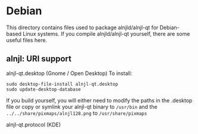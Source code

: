 
Debian
====================
This directory contains files used to package alnjld/alnjl-qt
for Debian-based Linux systems. If you compile alnjld/alnjl-qt yourself, there are some useful files here.

## alnjl: URI support ##


alnjl-qt.desktop  (Gnome / Open Desktop)
To install:

	sudo desktop-file-install alnjl-qt.desktop
	sudo update-desktop-database

If you build yourself, you will either need to modify the paths in
the .desktop file or copy or symlink your alnjl-qt binary to `/usr/bin`
and the `../../share/pixmaps/alnjl128.png` to `/usr/share/pixmaps`

alnjl-qt.protocol (KDE)

